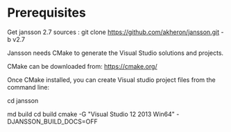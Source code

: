 Prerequisites
==============

Get jansson 2.7 sources :
   git clone https://github.com/akheron/jansson.git -b v2.7


Jansson needs CMake to generate the Visual Studio solutions and projects.

CMake can be downloaded from:
   https://cmake.org/

Once CMake installed, you can create Visual studio project files from the command line:

   cd jansson

   md build
   cd build
   cmake -G "Visual Studio 12 2013 Win64" -DJANSSON_BUILD_DOCS=OFF



